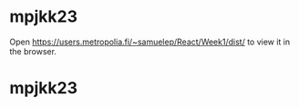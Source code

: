 # mpjkk23
Open https://users.metropolia.fi/~samuelep/React/Week1/dist/ to view it in the browser.
# mpjkk23
